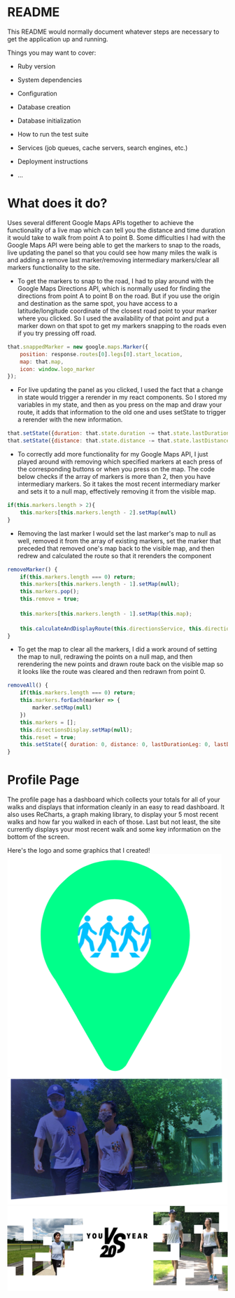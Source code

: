 # README

This README would normally document whatever steps are necessary to get the
application up and running.

Things you may want to cover:

* Ruby version

* System dependencies

* Configuration

* Database creation

* Database initialization

* How to run the test suite

* Services (job queues, cache servers, search engines, etc.)

* Deployment instructions

* ...

# What does it do?

Uses several different Google Maps APIs together to achieve the functionality of a live map which can tell you the distance and time duration it would take
to walk from point A to point B.  Some difficulties I had with the Google Maps API were being able to get the markers to snap to the roads, live updating the panel
so that you could see how many miles the walk is and adding a remove last marker/removing intermediary markers/clear all markers functionality to the site.  

* To get the markers to snap to the road, I had to play around with the Google Maps Directions API, which is normally used for finding the directions from point A to point B on the road.  But if you use the origin and destination as the same spot, you have access to a latitude/longitude coordinate of the closest road point to your marker where you clicked.  So I used the availability of that point and put a marker down on that spot to get my markers snapping to the roads even if you try pressing off road.  

```javascript
that.snappedMarker = new google.maps.Marker({
    position: response.routes[0].legs[0].start_location,
    map: that.map,
    icon: window.logo_marker
});
```

* For live updating the panel as you clicked, I used the fact that a change in state would trigger a rerender in my react components.  So I stored my variables in my state, and then as you press on the map and draw your route, it adds that information to the old one and uses setState to trigger a rerender with the new information.

```javascript
that.setState({duration: that.state.duration -= that.state.lastDurationLeg});
that.setState({distance: that.state.distance -= that.state.lastDistanceLeg});
```

* To correctly add more functionality for my Google Maps API, I just played around with removing which specified markers at each press of the corresponding buttons or when you press on the map.  The code below checks if the array of markers is more than 2, then you have intermediary markers.  So it takes the most recent intermediary marker and sets it to a null map, effectively removing it from the visible map.

```javascript
if(this.markers.length > 2){
    this.markers[this.markers.length - 2].setMap(null)
}
```

* Removing the last marker I would set the last marker's map to null as well, removed it from the array of existing markers, set the marker that preceded that removed one's map back to the visible map, and then redrew and calculated the route so that it rerenders the component

```javascript
removeMarker() {
    if(this.markers.length === 0) return;
    this.markers[this.markers.length - 1].setMap(null);
    this.markers.pop();
    this.remove = true;

    this.markers[this.markers.length - 1].setMap(this.map);

    this.calculateAndDisplayRoute(this.directionsService, this.directionsDisplay);
}
```

* To get the map to clear all the markers, I did a work around of setting the map to null, redrawing the points on a null map, and then rerendering the new points and drawn route back on the visible map so it looks like the route was cleared and then redrawn from point 0.

```javascript
removeAll() {
    if(this.markers.length === 0) return;
    this.markers.forEach(marker => {
        marker.setMap(null)
    })
    this.markers = [];
    this.directionsDisplay.setMap(null);
    this.reset = true;
    this.setState({ duration: 0, distance: 0, lastDurationLeg: 0, lastDistanceLeg: 0 })
}
```

# Profile Page

The profile page has a dashboard which collects your totals for all of your walks and displays that information cleanly in an easy to read dashboard.  It also 
uses ReCharts, a graph making library, to display your 5 most recent walks and how far you walked in each of those.  Last but not least, the site currently displays your most recent walk and some key information on the bottom of the screen.

Here's the logo and some graphics that I created!
![mmwlogo](https://github.com/dojobuns/MapMyWalk/blob/master/app/assets/images/mmwlogo.png)
![splash](https://github.com/dojobuns/MapMyWalk/blob/master/app/assets/images/ash_yo_front_page.PNG)
![graphic](https://github.com/dojobuns/MapMyWalk/blob/master/app/assets/images/splash-wonky.png)